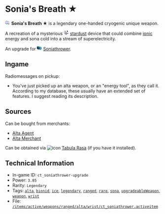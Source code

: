 # Sonia's Breath ★

<img src="https://raw.githubusercontent.com/Ceterai/Enternia/main/items/active/weapons/ranged/alta/wrist/ct_soniathrower_2.png" alt="Sonia's Breath ★ icon" loading="lazy" height="16px" width="auto" /> **Sonia's Breath ★** is a legendary one-handed cryogenic unique weapon.

A recreation of a mysterious <img src="https://raw.githubusercontent.com/Ceterai/Enternia/main/items/generic/crafting/ct_stardust.png" alt="Stardust icon" loading="lazy" height="16px" width="auto" /> [stardust](https://ceterai.github.io/MyEnternia/Wiki/Stardust) device that could combine [ionic](https://ceterai.github.io/MyEnternia/Wiki/Tags/Ionic) energy and sona cold into a stream of superelectricity.

An upgrade for <img src="https://raw.githubusercontent.com/Ceterai/Enternia/main/items/active/weapons/ranged/alta/wrist/ct_soniathrower.png" alt="Soniathrower icon" loading="lazy" height="16px" width="auto" /> [Soniathrower](https://ceterai.github.io/MyEnternia/Wiki/Soniathrower).

## Ingame

Radiomessages on pickup:

- You've just picked up an alta weapon, or an "energy tool", as they call it. According to my database, these usually have an extended set of features. I suggest reading its description.

## Sources

Can be bought from merchants:

- [Alta Agent](https://ceterai.github.io/MyEnternia/Wiki/AltaAgent)
- [Alta Merchant](https://ceterai.github.io/MyEnternia/Wiki/AltaMerchant)

Can be obtained via <img src="https://steamuserimages-a.akamaihd.net/ugc/263843960696222713/3EC9A7C005541F7D577EBCB8C5736B4EFC9973D6/" alt="icon" width="8" height="12"/> [Tabula Rasa](https://community.playstarbound.com/resources/the-tabula-rasa.3222/) (if you have it installed).

## Technical Information

- In-game ID: `ct_soniathrower-upgrade`
- Power: `3.85`
- Rarity: `Legendary`
- Tags: [`alta`](https://ceterai.github.io/MyEnternia/Wiki/Tags/Alta), [`bionid`](https://ceterai.github.io/MyEnternia/Wiki/Tags/Bionid), [`ice`](https://ceterai.github.io/MyEnternia/Wiki/Tags/Ice), [`legendary`](https://ceterai.github.io/MyEnternia/Wiki/Tags/Legendary), [`ranged`](https://ceterai.github.io/MyEnternia/Wiki/Tags/Ranged), [`rare`](https://ceterai.github.io/MyEnternia/Wiki/Tags/Rare), [`sona`](https://ceterai.github.io/MyEnternia/Wiki/Tags/Sona), [`upgradeableWeapon`](https://ceterai.github.io/MyEnternia/Wiki/Tags/UpgradeableWeapon), [`weapon`](https://ceterai.github.io/MyEnternia/Wiki/Tags/Weapon), [`wrist`](https://ceterai.github.io/MyEnternia/Wiki/Tags/Wrist)
- File: [`/items/active/weapons/ranged/alta/wrist/ct_soniathrower.activeitem`](https://github.com/Ceterai/Enternia/blob/main/items/active/weapons/ranged/alta/wrist/ct_soniathrower.activeitem)
